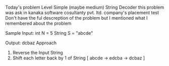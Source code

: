 Today's problem 
Level Simple (maybe medium)
String Decoder this problem was ask in kanaka software cosultanty pvt. ltd. company's placement test
Don't have the ful descreption of the problem but I mentioned what I remembered about the problem

Sample Input:
int N = 5
String S = "abcde"

Output: 
dcbaz
Approach
1) Reverse the Input String
2) Shift each letter back by 1 of String
 [ abcde -> edcba -> dcbaz ]
